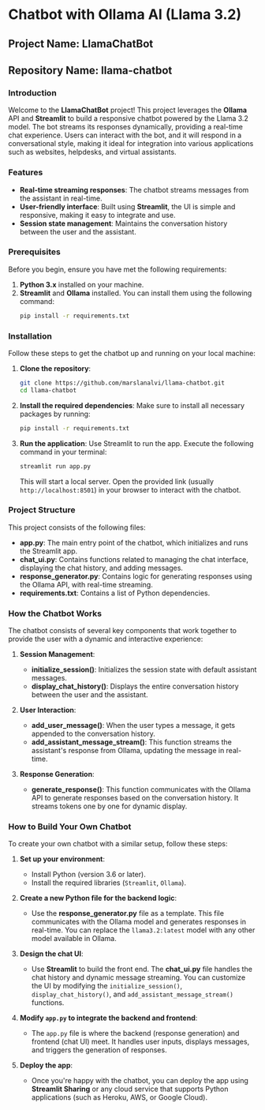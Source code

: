 # Chatbot with Ollama AI (Llama 3.2)

## Project Name: **LlamaChatBot**

## Repository Name: **llama-chatbot**

### Introduction

Welcome to the **LlamaChatBot** project! This project leverages the **Ollama** API and **Streamlit** to build a responsive chatbot powered by the Llama 3.2 model. The bot streams its responses dynamically, providing a real-time chat experience. Users can interact with the bot, and it will respond in a conversational style, making it ideal for integration into various applications such as websites, helpdesks, and virtual assistants.

### Features

- **Real-time streaming responses**: The chatbot streams messages from the assistant in real-time.
- **User-friendly interface**: Built using **Streamlit**, the UI is simple and responsive, making it easy to integrate and use.
- **Session state management**: Maintains the conversation history between the user and the assistant.

### Prerequisites

Before you begin, ensure you have met the following requirements:

1. **Python 3.x** installed on your machine.
2. **Streamlit** and **Ollama** installed. You can install them using the following command:
   ```bash
   pip install -r requirements.txt

### Installation

Follow these steps to get the chatbot up and running on your local machine:

1. **Clone the repository**:
    ```bash
    git clone https://github.com/marslanalvi/llama-chatbot.git
    cd llama-chatbot
    ```

2. **Install the required dependencies**: Make sure to install all necessary packages by running:
    ```bash
    pip install -r requirements.txt
    ```

3. **Run the application**: Use Streamlit to run the app. Execute the following command in your terminal:
    ```bash
    streamlit run app.py
    ```
    This will start a local server. Open the provided link (usually `http://localhost:8501`) in your browser to interact with the chatbot.

### Project Structure

This project consists of the following files:

- **app.py**: The main entry point of the chatbot, which initializes and runs the Streamlit app.
- **chat_ui.py**: Contains functions related to managing the chat interface, displaying the chat history, and adding messages.
- **response_generator.py**: Contains logic for generating responses using the Ollama API, with real-time streaming.
- **requirements.txt**: Contains a list of Python dependencies.

### How the Chatbot Works

The chatbot consists of several key components that work together to provide the user with a dynamic and interactive experience:

1. **Session Management**:
    - **initialize_session()**: Initializes the session state with default assistant messages.
    - **display_chat_history()**: Displays the entire conversation history between the user and the assistant.

2. **User Interaction**:
    - **add_user_message()**: When the user types a message, it gets appended to the conversation history.
    - **add_assistant_message_stream()**: This function streams the assistant's response from Ollama, updating the message in real-time.

3. **Response Generation**:
    - **generate_response()**: This function communicates with the Ollama API to generate responses based on the conversation history. It streams tokens one by one for dynamic display.

### How to Build Your Own Chatbot

To create your own chatbot with a similar setup, follow these steps:

1. **Set up your environment**:
    - Install Python (version 3.6 or later).
    - Install the required libraries (`Streamlit`, `Ollama`).

2. **Create a new Python file for the backend logic**:
    - Use the **response_generator.py** file as a template. This file communicates with the Ollama model and generates responses in real-time. You can replace the `llama3.2:latest` model with any other model available in Ollama.

3. **Design the chat UI**:
    - Use **Streamlit** to build the front end. The **chat_ui.py** file handles the chat history and dynamic message streaming. You can customize the UI by modifying the `initialize_session()`, `display_chat_history()`, and `add_assistant_message_stream()` functions.

4. **Modify `app.py` to integrate the backend and frontend**:
    - The `app.py` file is where the backend (response generation) and frontend (chat UI) meet. It handles user inputs, displays messages, and triggers the generation of responses.

5. **Deploy the app**:
    - Once you're happy with the chatbot, you can deploy the app using **Streamlit Sharing** or any cloud service that supports Python applications (such as Heroku, AWS, or Google Cloud).